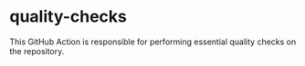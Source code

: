 # quality-checks
This GitHub Action is responsible for performing essential quality checks on the repository.
